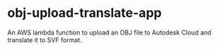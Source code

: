 # obj-upload-translate-app
An AWS lambda function to upload an OBJ file to Autodesk Cloud and translate it to SVF format.
